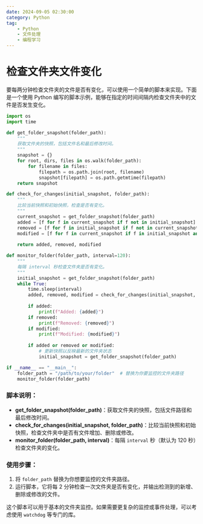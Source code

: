 ```yaml
---
date: 2024-09-05 02:30:00
category: Python
tag:
    - Python
    - 文件处理
    - 编程学习
---
```

# 检查文件夹文件变化
要每两分钟检查文件夹的文件是否有变化，可以使用一个简单的脚本来实现。下面是一个使用 Python 编写的脚本示例，能够在指定的时间间隔内检查文件夹中的文件是否发生变化。

```python
import os
import time

def get_folder_snapshot(folder_path):
    """
    获取文件夹的快照，包括文件名和最后修改时间。
    """
    snapshot = {}
    for root, dirs, files in os.walk(folder_path):
        for filename in files:
            filepath = os.path.join(root, filename)
            snapshot[filepath] = os.path.getmtime(filepath)
    return snapshot

def check_for_changes(initial_snapshot, folder_path):
    """
    比较当前快照和初始快照，检查是否有变化。
    """
    current_snapshot = get_folder_snapshot(folder_path)
    added = [f for f in current_snapshot if f not in initial_snapshot]
    removed = [f for f in initial_snapshot if f not in current_snapshot]
    modified = [f for f in current_snapshot if f in initial_snapshot and initial_snapshot[f] != current_snapshot[f]]
    
    return added, removed, modified

def monitor_folder(folder_path, interval=120):
    """
    每隔 interval 秒检查文件夹是否有变化。
    """
    initial_snapshot = get_folder_snapshot(folder_path)
    while True:
        time.sleep(interval)
        added, removed, modified = check_for_changes(initial_snapshot, folder_path)
        
        if added:
            print(f"Added: {added}")
        if removed:
            print(f"Removed: {removed}")
        if modified:
            print(f"Modified: {modified}")
        
        if added or removed or modified:
            # 更新快照以反映最新的文件夹状态
            initial_snapshot = get_folder_snapshot(folder_path)

if __name__ == "__main__":
    folder_path = "/path/to/your/folder"  # 替换为你要监控的文件夹路径
    monitor_folder(folder_path)
```

### 脚本说明：
- **get_folder_snapshot(folder_path)**：获取文件夹的快照，包括文件路径和最后修改时间。
- **check_for_changes(initial_snapshot, folder_path)**：比较当前快照和初始快照，检查文件夹中是否有文件增加、删除或修改。
- **monitor_folder(folder_path, interval)**：每隔 `interval` 秒（默认为 120 秒）检查文件夹的变化。

### 使用步骤：
1. 将 `folder_path` 替换为你想要监控的文件夹路径。
2. 运行脚本，它将每 2 分钟检查一次文件夹是否有变化，并输出检测到的新增、删除或修改的文件。

这个脚本可以用于基本的文件夹监控。如果需要更复杂的监控或事件处理，可以考虑使用 `watchdog` 等专门的库。